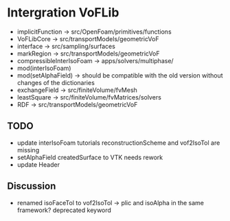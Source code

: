# Intergration VoFLib

* implicitFunction -> src/OpenFoam/primitives/functions
* VoFLibCore -> src/transportModels/geometricVoF
* interface -> src/sampling/surfaces
* markRegion -> src/transportModels/geometricVoF
* compressibleInterIsoFoam -> apps/solvers/multiphase/
* mod(interIsoFoam)
* mod(setAlphaField) -> should be compatible with the old version without changes of the dictionaries
* exchangeField -> src/finiteVolume/fvMesh
* leastSquare -> src/finiteVolume/fvMatrices/solvers
* RDF -> src/transportModels/geometricVoF


## TODO

* update interIsoFoam tutorials reconstructionScheme and vof2IsoTol are missing
* setAlphaField createdSurface to VTK needs rework
* update Header

## Discussion

* renamed isoFaceTol to vof2IsoTol -> plic and isoAlpha in the same framework? deprecated keyword 

